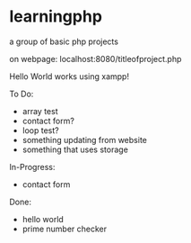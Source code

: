 # learningphp
a group of basic php projects

on webpage:
  localhost:8080/titleofproject.php

Hello World works using xampp!

To Do:
  - array test
  - contact form?
  - loop test?
  - something updating from website
  - something that uses storage

In-Progress:
  - contact form
  
Done:
  - hello world
  - prime number checker
